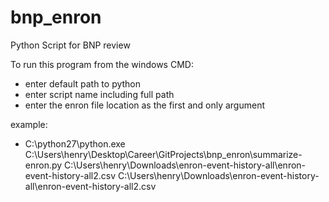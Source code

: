 # bnp_enron
Python Script for BNP review 

To run this program from the windows CMD:
- enter default path to python
- enter script name including full path
- enter the enron file location as the first and only argument

example: 
- C:\python27\python.exe C:\Users\henry\Desktop\Career\GitProjects\bnp_enron\summarize-enron.py C:\Users\henry\Downloads\enron-event-history-all\enron-event-history-all2.csv
C:\Users\henry\Downloads\enron-event-history-all\enron-event-history-all2.csv
